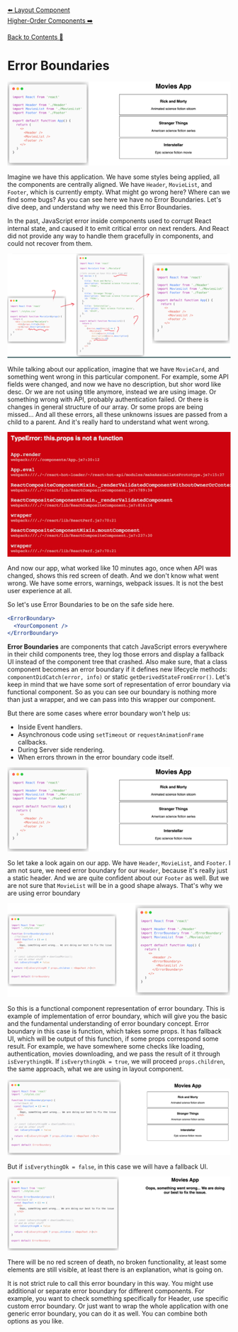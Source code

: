 [⬅️ Layout Component](layout-component.md)  
[Higher-Order Components ➡️](higher-order-components.md)

[Back to Contents 📑](../../README.md#module-3-4)

# Error Boundaries

![Error Boundaries image 1](images/error-boundaries-img1.png)

Imagine we have this application.
We have some styles being applied, all the components are centrally aligned.
We have `Header`, `MovieList`, and `Footer`, which is currently empty.
What might go wrong here?
Where can we find some bugs?
As you can see here we have no Error Boundaries.
Let's dive deep, and understand why we need this Error Boundaries.

In the past, JavaScript error inside components used to corrupt React internal state, and caused it to emit critical error on next renders.
And React did not provide any way to handle them gracefully in components, and could not recover from them.

![Error Boundaries image 2](images/error-boundaries-img2.png)

While talking about our application, imagine that we have `MovieCard`, and something went wrong in this particular component.
For example, some API fields were changed, and now we have no description, but shor word like desc.
Or we are not using title anymore, instead we are using image.
Or something wrong with API, probably authentication failed.
Or there is changes in general structure of our array.
Or some props are being missed...
And all these errors, all these unknowns issues are passed from a child to a parent.
And it's really hard to understand what went wrong.

![Error Boundaries image 3](images/error-boundaries-img3.png)

And now our app, what worked like 10 minutes ago, once when API was changed, shows this red screen of death.
And we don't know what went wrong.
We have some errors, warnings, webpack issues.
It is not the best user experience at all.

So let's use Error Boundaries to be on the safe side here.

```jsx
<ErrorBoundary>
  <YourComponent />
</ErrorBoundary>
```

**Error Boundaries** are components that catch JavaScript errors everywhere in their child components tree, they log those errors and display a fallback UI instead of the component tree that crashed.
Also make sure, that a class component becomes an error boundary if it defines new lifecycle methods: `componentDidCatch(error, info)` or static `getDerivedStateFromError()`.
Let's keep in mind that we have some sort of representation of error boundary via functional component.
So as you can see our boundary is nothing more than just a wrapper, and we can pass into this wrapper our component.

But there are some cases where error boundary won't help us:

- Inside Event handlers.
- Asynchronous code using `setTimeout` or `requestAnimationFrame` callbacks.
- During Server side rendering.
- When errors thrown in the error boundary code itself.

![Error Boundaries image 1](images/error-boundaries-img1.png)

So let take a look again on our app.
We have `Header`, `MovieList`, and `Footer`.
I am not sure, we need error boundary for our `Header`, because it's really just a static header.
And we are quite confident about our `Footer` as well.
But we are not sure that `MovieList` will be in a good shape always.
That's why we are using error boundary

![Error Boundaries image 4](images/error-boundaries-img4.png)

So this is a functional component representation of error boundary.
This is example of implementation of error boundary, which will give you the basic and the fundamental understanding of error boundary concept.
Error boundary in this case is function, which takes some props.
It has fallback UI, which will be output of this function, if some props correspond some result.
For example, we have somewhere some checks like loading, authentication, movies downloading, and we pass the result of it through `isEverythingOk`.
If `isEverythingOk = true`, we will proceed `props.children`, the same approach, what we are using in layout component.

![Error Boundaries image 5](images/error-boundaries-img5.png)

But if `isEverythingOk = false`, in this case we will have a fallback UI.

![Error Boundaries image 6](images/error-boundaries-img6.png)

There will be no red screen of death, no broken functionality, at least some elements are still visible, at least there is an explanation, what is going on.

It is not strict rule to call this error boundary in this way.
You might use additional or separate error boundary for different components.
For example, you want to check something specifically for Header, use specific custom error boundary.
Or just want to wrap the whole application with one generic error boundary, you can do it as well.
You can combine both options as you like.

